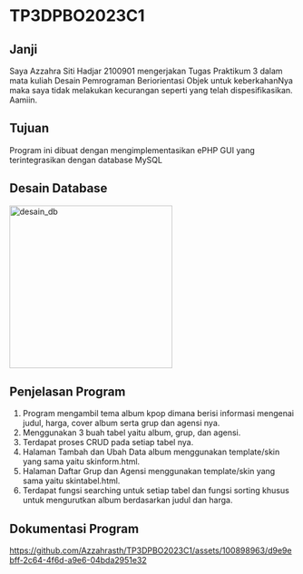 # TP3DPBO2023C1
## Janji
Saya Azzahra Siti Hadjar 2100901 mengerjakan Tugas Praktikum 3 dalam mata kuliah Desain Pemrograman Beriorientasi Objek untuk keberkahanNya maka saya tidak melakukan kecurangan seperti yang telah dispesifikasikan. Aamiin.

## Tujuan
Program ini dibuat dengan mengimplementasikan ePHP GUI yang terintegrasikan dengan database MySQL

## Desain Database
<img width="287" alt="desain_db" src="https://github.com/Azzahrasth/TP3DPBO2023C1/assets/100898963/9719f004-1064-47ed-a059-f857728b0708">


## Penjelasan Program
1) Program mengambil tema album kpop dimana berisi informasi mengenai judul, harga, cover album serta grup dan agensi nya.
2) Menggunakan 3 buah tabel yaitu album, grup, dan agensi.
3) Terdapat proses CRUD pada setiap tabel nya.
4) Halaman Tambah dan Ubah Data album menggunakan template/skin yang sama yaitu skinform.html.
5) Halaman Daftar Grup dan Agensi menggunakan template/skin yang sama yaitu skintabel.html.
6) Terdapat fungsi searching untuk setiap tabel dan fungsi sorting khusus untuk mengurutkan album berdasarkan judul dan harga. 

## Dokumentasi Program
https://github.com/Azzahrasth/TP3DPBO2023C1/assets/100898963/d9e9ebff-2c64-4f6d-a9e6-04bda2951e32

